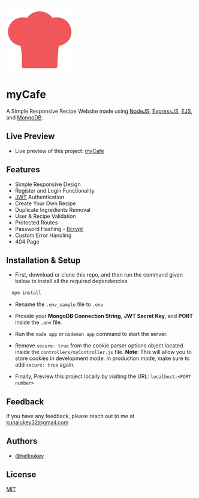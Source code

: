 
![myCafe-Logo](https://raw.githubusercontent.com/helloukey/myCafe/main/public/favicon/apple-touch-icon.png)


# myCafe

A Simple Responsive Recipe Website made using [NodeJS](https://nodejs.org/), [ExpressJS](https://expressjs.com/), [EJS](https://ejs.co/), and [MongoDB](https://www.mongodb.com/).


## Live Preview

* Live preview of this project: [myCafe](https://mycafe-recipe.herokuapp.com/)


## Features

- Simple Responsive Design
- Register and Login Functionality
- [JWT](https://github.com/auth0/node-jsonwebtoken) Authentication
- Create Your Own Recipe
- Duplicate Ingredients Removal
- User & Recipe Validation
- Protected Routes
- Password Hashing - [Bcrypt](https://github.com/kelektiv/node.bcrypt.js)
- Custom Error Handling
- 404 Page

## Installation & Setup

* First, download or clone this repo, and then run the command given below to install all the required dependencies.

```bash
  npm install
```

* Rename the `.env_sample` file to `.env`

* Provide your **MongoDB Connection String**, **JWT Secret Key**, and **PORT** inside the `.env` file.

* Run the `node app` or `nodemon app` command to start the server.

* Remove `secure: true` from the cookie parser options object located inside the `controllers/myController.js` file.  **Note**: This will allow you to store cookies in development mode. In production mode, make sure to add `secure: true` again.

* Finally, Preview this project locally by visiting the URL: `localhost:<PORT number>`
## Feedback

If you have any feedback, please reach out to me at kunalukey32@gmail.com


## Authors

- [@helloukey](https://www.github.com/helloukey)


## License

[MIT](LICENSE)